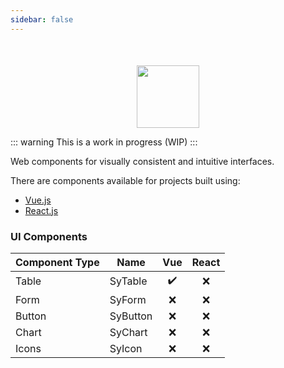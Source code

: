 ```yaml
---
sidebar: false
---
```


<div style="text-align:center; margin-top: 50px;"><img height="100" src="/syara-logo-v2-vec.svg" /></div>

<!-- Designed to help developers build web apps, Syara UI will offer a wide variety of components that could be used to create visually consistent and intuitive interfaces faster. -->
::: warning
This is a work in progress (WIP)
:::

Web components for visually consistent and intuitive interfaces.

There are components available for projects built using:
* [Vue.js](/vue/) 
* [React.js](/react/) 

### UI Components

| Component Type | Name        | Vue                | React   |
| -------------- | ----------- | :----------------: | :-----: |
| Table          | SyTable     | :heavy_check_mark: | :x:     |
| Form           | SyForm      | :x:                | :x:     |
| Button         | SyButton    | :x:                | :x:     |
| Chart          | SyChart     | :x:                | :x:     |
| Icons          | SyIcon      | :x:                | :x:     |



